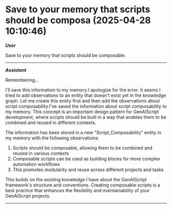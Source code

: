 <!-- Generated by SpecStory -->

# Save to your memory that scripts should be composa (2025-04-28 10:10:46)

_**User**_

Save to your memory that scripts should be composable.

---

_**Assistant**_

Remembering...

I'll save this information to my memory.I apologize for the error. It seems I tried to add observations to an entity that doesn't exist yet in the knowledge graph. Let me create this entity first and then add the observations about script composability.I've saved the information about script composability to my memory. This concept is an important design pattern for GenAIScript development, where scripts should be built in a way that enables them to be combined and reused in different contexts.

The information has been stored in a new "Script_Composability" entity in my memory with the following observations:

1. Scripts should be composable, allowing them to be combined and reused in various contexts
2. Composable scripts can be used as building blocks for more complex automation workflows
3. This promotes modularity and reuse across different projects and tasks

This builds on the existing knowledge I have about the GenAIScript framework's structure and conventions. Creating composable scripts is a best practice that enhances the flexibility and maintainability of your GenAIScript projects.

---

